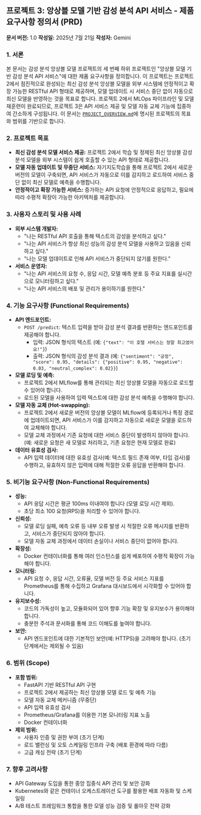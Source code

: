 ## 프로젝트 3: 앙상블 모델 기반 감성 분석 API 서비스 - 제품 요구사항 정의서 (PRD)

**문서 버전:** 1.0
**작성일:** 2025년 7월 21일
**작성자:** Gemini

### 1. 서론

본 문서는 감성 분석 앙상블 모델 프로젝트의 세 번째 하위 프로젝트인 "앙상블 모델 기반 감성 분석 API 서비스"에 대한 제품 요구사항을 정의합니다. 이 프로젝트는 프로젝트 2에서 점진적으로 완성되는 최신 감성 분석 앙상블 모델을 외부 시스템에 안정적이고 확장 가능한 RESTful API 형태로 제공하며, 모델 업데이트 시 서비스 중단 없이 자동으로 최신 모델을 반영하는 것을 목표로 합니다. 프로젝트 2에서 MLOps 파이프라인 및 모델 재훈련이 완료되므로, 프로젝트 3은 API 서비스 제공 및 모델 자동 교체 기능에 집중하여 간소하게 구성됩니다. 이 문서는 [`PROJECT_OVERVIEW.md`](PROJECT_OVERVIEW.md)에 명시된 프로젝트의 목표와 범위를 기반으로 합니다.

### 2. 프로젝트 목표

*   **최신 감성 분석 모델 서비스 제공:** 프로젝트 2에서 학습 및 정제된 최신 앙상블 감성 분석 모델을 외부 시스템이 쉽게 호출할 수 있는 API 형태로 제공합니다.
*   **모델 자동 업데이트 및 무중단 서비스:** 자기지도학습을 통해 프로젝트 2에서 새로운 버전의 모델이 구축되면, API 서비스가 자동으로 이를 감지하고 로드하여 서비스 중단 없이 최신 모델로 예측을 수행합니다.
*   **안정적이고 확장 가능한 서비스:** 증가하는 API 요청에 안정적으로 응답하고, 필요에 따라 수평적 확장이 가능한 아키텍처를 제공합니다.

### 3. 사용자 스토리 및 사용 사례

*   **외부 시스템 개발자:**
    *   "나는 RESTful API 호출을 통해 텍스트의 감성을 분석하고 싶다."
    *   "나는 API 서비스가 항상 최신 성능의 감성 분석 모델을 사용하고 있음을 신뢰하고 싶다."
    *   "나는 모델 업데이트로 인해 API 서비스가 중단되지 않기를 원한다."
*   **서비스 운영자:**
    *   "나는 API 서비스의 요청 수, 응답 시간, 모델 예측 분포 등 주요 지표를 실시간으로 모니터링하고 싶다."
    *   "나는 API 서비스의 배포 및 관리가 용이하기를 원한다."

### 4. 기능 요구사항 (Functional Requirements)

*   **API 엔드포인트:**
    *   `POST /predict`: 텍스트 입력을 받아 감성 분석 결과를 반환하는 엔드포인트를 제공해야 합니다.
        *   입력: JSON 형식의 텍스트 (예: `{"text": "이 호텔 서비스는 정말 최고였어요!"}`)
        *   출력: JSON 형식의 감성 분석 결과 (예: `{"sentiment": "긍정", "score": 0.95, "details": {"positive": 0.95, "negative": 0.03, "neutral_complex": 0.02}}`)
*   **모델 로딩 및 예측:**
    *   프로젝트 2에서 MLflow를 통해 관리되는 최신 앙상블 모델을 자동으로 로드할 수 있어야 합니다.
    *   로드된 모델을 사용하여 입력 텍스트에 대한 감성 분석 예측을 수행해야 합니다.
*   **모델 자동 교체 (Hot-swapping):**
    *   프로젝트 2에서 새로운 버전의 앙상블 모델이 MLflow에 등록되거나 특정 경로에 업데이트되면, API 서비스가 이를 감지하고 자동으로 새로운 모델을 로드하여 교체해야 합니다.
    *   모델 교체 과정에서 기존 요청에 대한 서비스 중단이 발생하지 않아야 합니다. (예: 새로운 요청은 새 모델로 처리하고, 기존 요청은 현재 모델로 완료)
*   **데이터 유효성 검사:**
    *   API 입력 데이터에 대한 유효성 검사(예: 텍스트 필드 존재 여부, 타입 검사)를 수행하고, 유효하지 않은 입력에 대해 적절한 오류 응답을 반환해야 합니다.

### 5. 비기능 요구사항 (Non-Functional Requirements)

*   **성능:**
    *   API 응답 시간은 평균 100ms 이내여야 합니다 (모델 로딩 시간 제외).
    *   초당 최소 100 요청(RPS)을 처리할 수 있어야 합니다.
*   **신뢰성:**
    *   모델 로딩 실패, 예측 오류 등 내부 오류 발생 시 적절한 오류 메시지를 반환하고, 서비스가 중단되지 않아야 합니다.
    *   모델 자동 교체 과정에서 데이터 손실이나 서비스 중단이 없어야 합니다.
*   **확장성:**
    *   Docker 컨테이너화를 통해 여러 인스턴스를 쉽게 배포하여 수평적 확장이 가능해야 합니다.
*   **모니터링:**
    *   API 요청 수, 응답 시간, 오류율, 모델 버전 등 주요 서비스 지표를 Prometheus를 통해 수집하고 Grafana 대시보드에서 시각화할 수 있어야 합니다.
*   **유지보수성:**
    *   코드의 가독성이 높고, 모듈화되어 있어 향후 기능 확장 및 유지보수가 용이해야 합니다.
    *   충분한 주석과 문서화를 통해 코드 이해도를 높여야 합니다.
*   **보안:**
    *   API 엔드포인트에 대한 기본적인 보안(예: HTTPS)을 고려해야 합니다. (초기 단계에서는 제외될 수 있음)

### 6. 범위 (Scope)

*   **포함 범위:**
    *   FastAPI 기반 RESTful API 구현
    *   프로젝트 2에서 제공하는 최신 앙상블 모델 로드 및 예측 기능
    *   모델 자동 교체 메커니즘 (무중단)
    *   API 입력 유효성 검사
    *   Prometheus/Grafana를 이용한 기본 모니터링 지표 노출
    *   Docker 컨테이너화
*   **제외 범위:**
    *   사용자 인증 및 권한 부여 (초기 단계)
    *   로드 밸런싱 및 오토 스케일링 인프라 구축 (배포 환경에 따라 다름)
    *   고급 캐싱 전략 (초기 단계)

### 7. 향후 고려사항

*   API Gateway 도입을 통한 중앙 집중식 API 관리 및 보안 강화
*   Kubernetes와 같은 컨테이너 오케스트레이션 도구를 활용한 배포 자동화 및 스케일링
*   A/B 테스트 프레임워크 통합을 통한 모델 성능 검증 및 롤아웃 전략 강화
